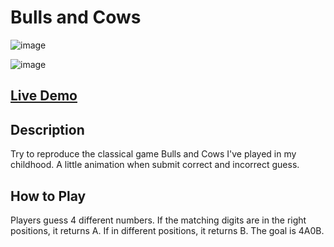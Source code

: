 # Bulls and Cows

![image](https://github.com/Kate-Chu/Bulls-and-Cows-number-game/blob/main/Bulls%20and%20Cows.png)


![image](https://github.com/Kate-Chu/4A0B-Number-Game/blob/main/demo.gif)
<h2><a href="https://kate-chu.github.io/Bulls-and-Cows-number-game/">Live Demo</a></h2>

<h2>Description</h2>
<p>Try to reproduce the classical game Bulls and Cows I've played in my childhood. A little animation when submit correct and incorrect guess.</p>

<h2>How to Play</h2>
<p>Players guess 4 different numbers. If the matching digits are in the right positions, it returns A. If in different positions, it returns B. The goal is 4A0B.
